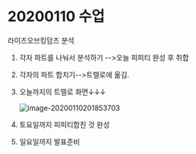# 20200110 수업

라이즈오브킹덤즈 분석

1.  각자 파트를 나눠서 분석하기 -->오늘 피피티 완성 후 취합

2.  각자의 파트 합치기-->트렐로에 옮김.

3. 오늘까지의 트렐로 화면↓↓↓

   ![image-20200110201853703](C:\Users\student\AppData\Roaming\Typora\typora-user-images\image-20200110201853703.png)

4. 토요일까지 피피티합친 것 완성
5. 일요일까지 발표준비